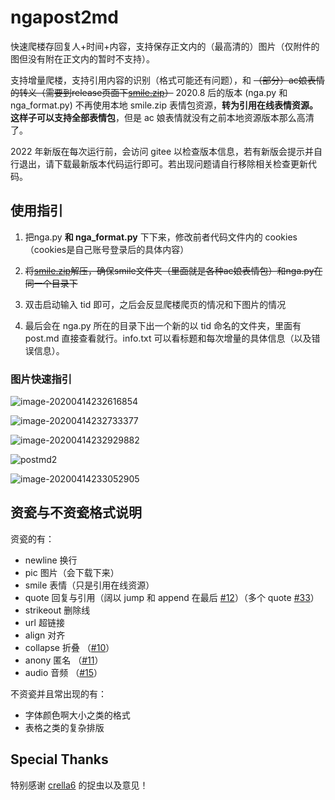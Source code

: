 # ngapost2md

快速爬楼存回复人+时间+内容，支持保存正文内的（最高清的）图片（仅附件的图但没有附在正文内的暂时不支持）。

支持增量爬楼，支持引用内容的识别（格式可能还有问题），和 ~~（部分）ac娘表情的转义（需要到release页面下[smile.zip](https://github.com/ludoux/ngapost2md/releases/tag/alpha)）~~ 2020.8 后的版本 (nga.py 和 nga_format.py) 不再使用本地 smile.zip 表情包资源，**转为引用在线表情资源。这样子可以支持全部表情包**，但是 ac 娘表情就没有之前本地资源版本那么高清了。

2022 年新版在每次运行前，会访问 gitee 以检查版本信息，若有新版会提示并自行退出，请下载最新版本代码运行即可。若出现问题请自行移除相关检查更新代码。



## 使用指引

1. 把nga.py **和 nga_format.py** 下下来，修改前者代码文件内的 cookies（cookies是自己账号登录后的具体内容）

2. ~~将[smile.zip](https://github.com/ludoux/ngapost2md/releases/tag/alpha)解压，确保smile文件夹（里面就是各种ac娘表情包）和nga.py在同一个目录下~~

3. 双击启动输入 tid 即可，之后会反显爬楼爬页的情况和下图片的情况

4. 最后会在 nga.py 所在的目录下出一个新的以 tid 命名的文件夹，里面有 post.md 直接查看就行。info.txt 可以看标题和每次增量的具体信息（以及错误信息）。

### 图片快速指引

![image-20200414232616854](README.assets/image-20200414232616854.png)

![image-20200414232733377](README.assets/image-20200414232733377.png)

![image-20200414232929882](README.assets/image-20200414232929882.png)

![postmd2](README.assets/postmd2.png)

![image-20200414233052905](README.assets/image-20200414233052905.png)

## 资瓷与不资瓷格式说明

资瓷的有：

- newline 换行
- pic 图片（会下载下来）
- smile 表情（只是引用在线资源）
- quote 回复与引用（阔以 jump 和 append 在最后 [#12](https://github.com/ludoux/ngapost2md/issues/12)）（多个 quote [#33](https://github.com/ludoux/ngapost2md/issues/33)）
- strikeout 删除线
- url 超链接
- align 对齐
- collapse 折叠 （[#10](https://github.com/ludoux/ngapost2md/issues/10)）
- anony 匿名 （[#11](https://github.com/ludoux/ngapost2md/issues/11)）
- audio 音频 （[#15](https://github.com/ludoux/ngapost2md/issues/15)）

不资瓷并且常出现的有：

- 字体颜色啊大小之类的格式
- 表格之类的复杂排版

## Special Thanks

特别感谢 [crella6](https://github.com/crella6) 的捉虫以及意见！
